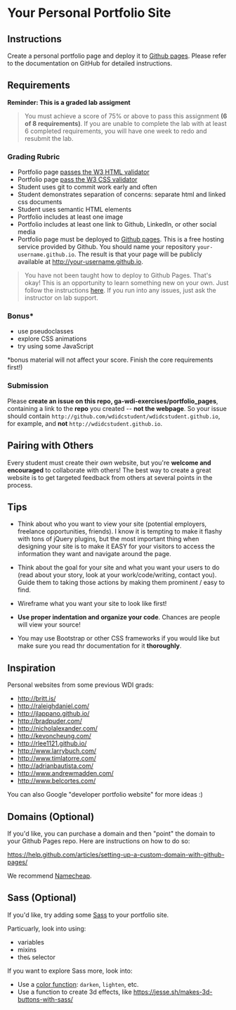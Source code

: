 # Your Personal Portfolio Site

## Instructions

Create a personal portfolio page and deploy it to [Github pages](https://pages.github.com/). Please refer to the documentation on GitHub for detailed instructions.

## Requirements

**Reminder: This is a graded lab assigment**


>You must achieve a score of 75% or above to pass this assignment **(6 of 8 requirements)**. If you are unable to complete the lab with at least 6 completed requirements, you will have one week to redo and resubmit the lab.


### Grading Rubric

- Portfolio page [passes the W3 HTML validator](https://validator.w3.org/#validate_by_input)
- Portfolio page [pass the W3 CSS validator](https://jigsaw.w3.org/css-validator/#validate_by_input)
- Student uses git to commit work early and often
- Student demonstrates separation of concerns: separate html and linked css documents
- Student uses semantic HTML elements
- Portfolio includes at least one image
- Portfolio includes at least one link to Github, LinkedIn, or other social media
- Portfolio page must be deployed to [Github pages](https://pages.github.com). This is a free hosting service provided by Github. You should name your repository `your-username.github.io`. The result is that your page will be publicly available at http://your-username.github.io.
> You have not been taught how to deploy to Github Pages. That's okay! This is an opportunity to learn something new on your own. Just follow the instructions [here](https://pages.github.com/). If you run into any issues, just ask the instructor on lab support.

### Bonus*

- use pseudoclasses
- explore CSS animations
- try using some JavaScript

*bonus material will not affect your score. Finish the core requirements first!)

### Submission

Please **create an issue on this repo, ga-wdi-exercises/portfolio_pages**, containing a link to the **repo** you created -- **not the webpage**. So your issue should contain `http://github.com/wdidcstudent/wdidcstudent.github.io`, for example, and **not** `http://wdidcstudent.github.io`.

## Pairing with Others

Every student must create their *own* website, but you're **welcome and encouraged** to collaborate with others! The best way to create a great website is to get targeted feedback from others at several points in the process.

## Tips

- Think about who you want to view your site (potential employers, freelance opportunities, friends). I know it is tempting to make it flashy with tons of jQuery plugins, but the most important thing when designing your site is to make it EASY for your visitors to access the information they want and navigate around the page.

- Think about the goal for your site and what you want your users to do (read about your story, look at your work/code/writing, contact you). Guide them to taking those actions by making them prominent / easy to find.

- Wireframe what you want your site to look like first!

- **Use proper indentation and organize your code**. Chances are people will view your source!

- You may use Bootstrap or other CSS frameworks if you would like but make sure you read thr documentation for it **thoroughly**.

## Inspiration

Personal websites from some previous WDI grads:

- http://britt.is/
- http://raleighdaniel.com/
- http://jlappano.github.io/
- http://bradpuder.com/
- http://nicholalexander.com/
- http://kevoncheung.com/
- http://rlee1121.github.io/
- http://www.larrybuch.com/
- http://www.timlatorre.com/
- http://adrianbautista.com/
- http://www.andrewmadden.com/
- http://www.belcortes.com/

You can also Google "developer portfolio website" for more ideas :)

## Domains (Optional)

If you'd like, you can purchase a domain and then "point" the domain to your Github Pages repo. Here are instructions on how to do so:

https://help.github.com/articles/setting-up-a-custom-domain-with-github-pages/

We recommend [Namecheap](https://www.namecheap.com/).

## Sass (Optional)

If you'd like, try adding some [Sass](http://sass-lang.com/) to your portfolio site.

Particuarly, look into using:

- variables
- mixins
- the`&` selector

If you want to explore Sass more, look into:

- Use a [color function](http://sass-lang.com/documentation/Sass/Script/Functions.html): `darken`, `lighten`, etc.
- Use a function to create 3d effects, like https://jesse.sh/makes-3d-buttons-with-sass/
